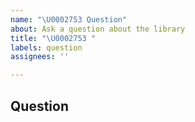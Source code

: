 ```yaml
---
name: "\U0002753 Question"
about: Ask a question about the library
title: "\U0002753 "
labels: question
assignees: ''

---
```


<!--
                      ❤️ Thank you for your contribution! ❤️
                  Remember that you can use this project FOR FREE.
      Badly written questions are less likely to be answered than well written ones.
        BEFORE asking a question, make sure you have read the documentation READMEs.
-->


## Question

<!--
                                              Ask a question about the library.
    Make sure to be as clear as possible, so that I (or other maintainers) can understand your question and help you out.
-->
